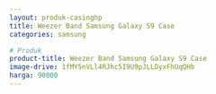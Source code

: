 ```yaml
---
layout: produk-casinghp
title: Weezer Band Samsung Galaxy S9 Case
categories: samsung

# Produk
product-title: Weezer Band Samsung Galaxy S9 Case
image-drive: 1fMY5nVLl4RJhc5I9U9pJLLDyxFhUqQHb
harga: 90000
---
```

